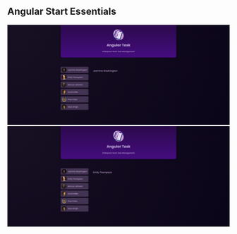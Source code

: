## Angular Start Essentials

![Reference1](./readmefiles/angularstart1.2.png)
![Reference2](./readmefiles/angularstart2.png)
